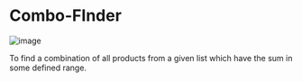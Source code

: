# Combo-FInder
![image](https://github.com/user-attachments/assets/d9b3483e-d601-4ddd-931c-4b5fe208374c)

To find a combination of all products from a given list which have the sum in some defined range.
